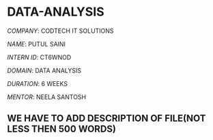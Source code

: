# DATA-ANALYSIS

*COMPANY*: CODTECH IT SOLUTIONS

*NAME*: PUTUL SAINI

*INTERN ID*: CT6WNOD

*DOMAIN*: DATA ANALYSIS

*DURATION*: 6 WEEKS

*MENTOR*: NEELA SANTOSH

## WE HAVE TO ADD DESCRIPTION OF FILE(NOT LESS THEN 500 WORDS)
